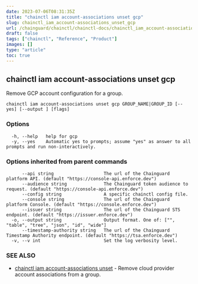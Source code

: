 ```yaml
---
date: 2023-07-06T08:31:35Z
title: "chainctl iam account-associations unset gcp"
slug: chainctl_iam_account-associations_unset_gcp
url: /chainguard/chainctl/chainctl-docs/chainctl_iam_account-associations_unset_gcp/
draft: false
tags: ["chainctl", "Reference", "Product"]
images: []
type: "article"
toc: true
---
```

## chainctl iam account-associations unset gcp

Remove GCP account configuration for a group.

```
chainctl iam account-associations unset gcp GROUP_NAME|GROUP_ID [--yes] [--output ] [flags]
```

### Options

```
  -h, --help   help for gcp
  -y, --yes    Automatic yes to prompts; assume "yes" as answer to all prompts and run non-interactively.
```

### Options inherited from parent commands

```
      --api string                   The url of the Chainguard platform API. (default "https://console-api.enforce.dev")
      --audience string              The Chainguard token audience to request. (default "https://console-api.enforce.dev")
      --config string                A specific chainctl config file.
      --console string               The url of the Chainguard platform Console. (default "https://console.enforce.dev")
      --issuer string                The url of the Chainguard STS endpoint. (default "https://issuer.enforce.dev")
  -o, --output string                Output format. One of: ["", "table", "tree", "json", "id", "wide"]
      --timestamp-authority string   The url of the Chainguard Timestamp Authority endpoint. (default "https://tsa.enforce.dev")
  -v, --v int                        Set the log verbosity level.
```

### SEE ALSO

* [chainctl iam account-associations unset](/chainguard/chainctl/chainctl-docs/chainctl_iam_account-associations_unset/)	 - Remove cloud provider account associations from a group.

